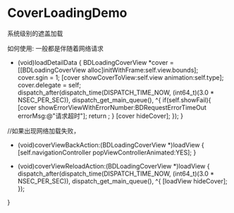 # CoverLoadingDemo
系统级别的遮盖加载

如何使用:
一般都是伴随着网络请求 
- (void)loadDetailData
{
BDLoadingCoverView *cover = [[BDLoadingCoverView alloc]initWithFrame:self.view.bounds];
cover.sgin = 1;
[cover showCoverToView:self.view animation:self.type];
cover.delegate = self;
dispatch_after(dispatch_time(DISPATCH_TIME_NOW, (int64_t)(3.0 * NSEC_PER_SEC)), dispatch_get_main_queue(), ^{
if(self.showFail){
[cover showErrorViewWithErrorNumber:BDRequestErrorTimeOut errorMsg:@"请求超时"];
return ;
}
[cover hideCover];
});
}

//如果出现网络加载失败，

- (void)coverViewBackAction:(BDLoadingCoverView *)loadView
{
[self.navigationController popViewControllerAnimated:YES];
}

- (void)coverViewReloadAction:(BDLoadingCoverView *)loadView
{
dispatch_after(dispatch_time(DISPATCH_TIME_NOW, (int64_t)(3.0 * NSEC_PER_SEC)), dispatch_get_main_queue(), ^{
[loadView hideCover];
});

}
